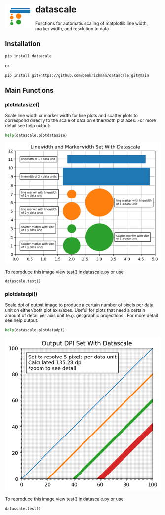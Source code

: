 <h1><img align="left" src="https://github.com/benkrichman/datascale/raw/main/images/datascale_icon.png">datascale</h1>

Functions for automatic scaling of matplotlib line width, marker width, and resolution to data

## Installation

```bash
pip install datascale
```

or

```bash
pip install git+https://github.com/benkrichman/datascale.git@main
```

## Main Functions

### plotdatasize()

Scale line width or marker width for line plots and scatter plots to correspond directly to the scale of data on either/both plot axes. For more detail see help output:
```python
help(datascale.plotdatasize)
```

![plotdatasize() example](https://github.com/benkrichman/datascale/raw/main/images/datascale_plotdatasize_test.png?raw=true)

To reproduce this image view test() in datascale.py or use
```python
datascale.test()
```

### plotdatadpi()

Scale dpi of output image to produce a certain number of pixels per data unit on either/both plot axis/axes. Useful for plots that need a certain amount of detail per axis unit (e.g. geographic projections). For more detail see help output:
```python
help(datascale.plotdatadpi)
```

![plotdatadpi() example](https://github.com/benkrichman/datascale/raw/main/images/datascale_plotdatadpi_test.png?raw=true)

To reproduce this image view test() in datascale.py or use
```python
datascale.test()
```

